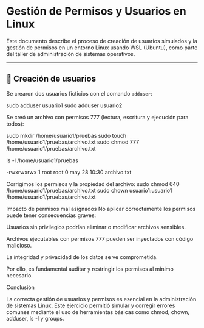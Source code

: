 # Gestión de Permisos y Usuarios en Linux

Este documento describe el proceso de creación de usuarios simulados y la gestión de permisos en un entorno Linux usando WSL (Ubuntu), como parte del taller de administración de sistemas operativos.

---

## 👥 Creación de usuarios

Se crearon dos usuarios ficticios con el comando `adduser`:

sudo adduser usuario1
sudo adduser usuario2

Se creó un archivo con permisos 777 (lectura, escritura y ejecución para todos):

sudo mkdir /home/usuario1/pruebas
sudo touch /home/usuario1/pruebas/archivo.txt
sudo chmod 777 /home/usuario1/pruebas/archivo.txt

ls -l /home/usuario1/pruebas

-rwxrwxrwx 1 root root 0 may 28 10:30 archivo.txt

Corrigimos los permisos y la propiedad del archivo:
sudo chmod 640 /home/usuario1/pruebas/archivo.txt
sudo chown usuario1:usuario1 /home/usuario1/pruebas/archivo.txt

 Impacto de permisos mal asignados
No aplicar correctamente los permisos puede tener consecuencias graves:

Usuarios sin privilegios podrían eliminar o modificar archivos sensibles.

Archivos ejecutables con permisos 777 pueden ser inyectados con código malicioso.

La integridad y privacidad de los datos se ve comprometida.

Por ello, es fundamental auditar y restringir los permisos al mínimo necesario.

Conclusión

La correcta gestión de usuarios y permisos es esencial en la administración de sistemas Linux. Este ejercicio permitió simular y corregir errores comunes mediante el uso de herramientas básicas como chmod, chown, adduser, ls -l y groups.
